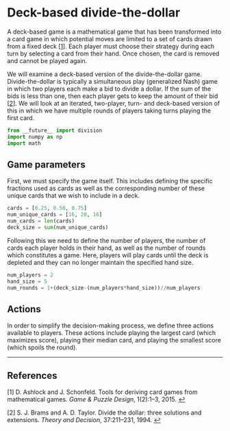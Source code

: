 # Deck-based divide-the-dollar

A deck-based game is a mathematical game that has been transformed into a card game in which potential moves are limited to a set of cards drawn from a fixed deck <a name="a1"></a>[[1](#AshlockSchonfeldCardGames)]. Each player must choose their strategy during each turn by selecting a card from their hand. Once chosen, the card is removed and cannot be played again.

We will examine a deck-based version of the divide-the-dollar game. Divide-the-dollar is typically a simultaneous play (generalized Nash) game in which two players each make a bid to divide a dollar. If the sum of the bids is less than one, then each player gets to keep the amount of their bid <a name="a2"></a>[[2](#BramsTaylor)]. We will look at an iterated, two-player, turn- and deck-based version of this in which we have multiple rounds of players taking turns playing the first card.

```python
from __future__ import division
import numpy as np
import math
```

## Game parameters

First, we must specify the game itself. This includes defining the specific fractions used as cards as well as the corresponding number of these unique cards that we wish to include in a deck.

```python
cards = [0.25, 0.50, 0.75]
num_unique_cards = [16, 28, 16]
num_cards = len(cards)
deck_size = sum(num_unique_cards)
```

Following this we need to define the number of players, the number of cards each player holds in their hand, as well as the number of rounds which constitutes a game. Here, players will play cards until the deck is depleted and they can no longer maintain the specified hand size.

```python
num_players = 2
hand_size = 5
num_rounds = 1+(deck_size-(num_players*hand_size))//num_players
```

## Actions

In order to simplify the decision-making process, we define three actions available to players. These actions include playing the largest card (which maximizes score), playing their median card, and playing the smallest score (which spoils the round).



---
## References

<a name="AshlockSchonfeldCardGames">[1]</a> D. Ashlock and J. Schonfeld. Tools for deriving card games from mathematical games. *Game & Puzzle Design*, 1(2):1–3, 2015. [↩](#a1)

<a name="BramsTaylor">[2]</a> S. J. Brams and A. D. Taylor. Divide the dollar: three solutions and extensions. *Theory and Decision*, 37:211–231, 1994. [↩](#a2)